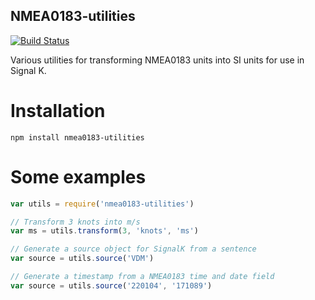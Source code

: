 ## NMEA0183-utilities

[![Build Status](https://travis-ci.org/SignalK/nmea0183-utilities.svg)](https://travis-ci.org/SignalK/nmea0183-utilities)

Various utilities for transforming NMEA0183 units into SI units for use in Signal K.

# Installation

`npm install nmea0183-utilities`

# Some examples

```javascript
var utils = require('nmea0183-utilities')

// Transform 3 knots into m/s
var ms = utils.transform(3, 'knots', 'ms')

// Generate a source object for SignalK from a sentence
var source = utils.source('VDM')

// Generate a timestamp from a NMEA0183 time and date field
var source = utils.source('220104', '171089')
```
